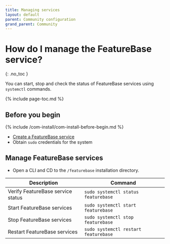 ```yaml
---
title: Managing services
layout: default
parent: Community configuration
grand_parent: Community
---
```


# How do I manage the FeatureBase service?
{: .no_toc }

You can start, stop and check the status of FeatureBase services using `systemctl` commands.

{% include page-toc.md %}

## Before you begin

{% include /com-install/com-install-before-begin.md %}
* [Create a FeatureBase service](/docs/community/com-config/com-config-service-fb)
* Obtain `sudo` credentials for the system

## Manage FeatureBase services

* Open a CLI and CD to the `/featurebase` installation directory.

| Description | Command |
|---|---|
| Verify FeatureBase service status | `sudo systemctl status featurebase` |
| Start FeatureBase services | `sudo systemctl start featurebase` |
| Stop FeatureBase services | `sudo systemctl stop featurebase` |
| Restart FeatureBase services | `sudo systemctl restart featurebase` |
